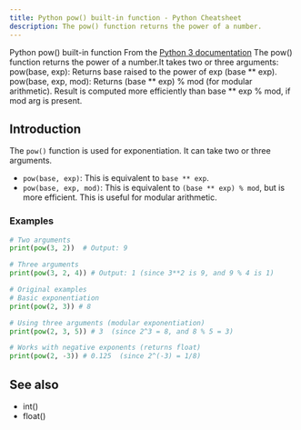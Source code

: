```yaml
---
title: Python pow() built-in function - Python Cheatsheet
description: The pow() function returns the power of a number.
---
```


<base-title :title="frontmatter.title" :description="frontmatter.description">
Python pow() built-in function
</base-title>

<base-disclaimer>
  <base-disclaimer-title>
    From the <a target="_blank" href="https://docs.python.org/3/library/functions.html#pow">Python 3 documentation</a>
  </base-disclaimer-title>
  <base-disclaimer-content>
      The pow() function returns the power of a number.It takes two or three arguments:
      pow(base, exp): Returns base raised to the power of exp (base ** exp).
      pow(base, exp, mod): Returns (base ** exp) % mod (for modular arithmetic).
      Result is computed more efficiently than base ** exp % mod, if mod arg is present.
  </base-disclaimer-content>
</base-disclaimer>

## Introduction

The `pow()` function is used for exponentiation. It can take two or three arguments.

*   `pow(base, exp)`: This is equivalent to `base ** exp`.
*   `pow(base, exp, mod)`: This is equivalent to `(base ** exp) % mod`, but is more efficient. This is useful for modular arithmetic.

### Examples

```python
# Two arguments
print(pow(3, 2))  # Output: 9

# Three arguments
print(pow(3, 2, 4)) # Output: 1 (since 3**2 is 9, and 9 % 4 is 1)

# Original examples
# Basic exponentiation
print(pow(2, 3)) # 8

# Using three arguments (modular exponentiation)
print(pow(2, 3, 5)) # 3  (since 2^3 = 8, and 8 % 5 = 3)

# Works with negative exponents (returns float)
print(pow(2, -3)) # 0.125  (since 2^(-3) = 1/8)
```

## See also

- <router-link to="/builtin/int">int()</router-link>
- <router-link to="/builtin/float">float()</router-link>
